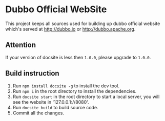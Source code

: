 # Dubbo Official WebSite

This project keeps all sources used for building up dubbo official website which's served at http://dubbo.io or http://dubbo.apache.org.


## Attention

If your version of docsite is less then `1.0.0`, please upgrade to `1.0.0`.

## Build instruction

1. Run `npm install docsite -g` to install the dev tool.
2. Run `npm i` in the root directory to install the dependencies.
3. Run `docsite start` in the root directory to start a local server, you will see the website in '127.0.0.1://8080'.
4. Run `docsite build` to build source code.
5. Commit all the changes.


